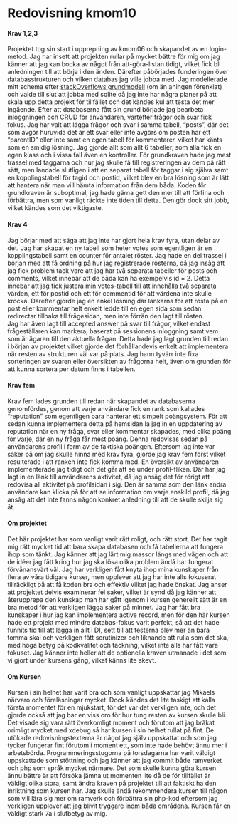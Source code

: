 ---
---
Redovisning kmom10
=========================

#### Krav 1,2,3
Projektet tog sin start i upprepning av kmom06 och skapandet av en login-metod. Jag har insett att projekten rullar på mycket bättre för mig om jag känner att jag kan bocka av något från att-göra-listan tidigt, vilket fick bli anledningen till att börja i den änden. Därefter påbörjades funderingen över databasstrukturen och vilken databas jag ville jobba med. Jag modellerade mitt schema efter [stackOverflows grundmodell](https://i.stack.imgur.com/AyIkW.png) (om än aningen förenklat) och valde till slut att jobba med sqlite då jag inte har några planer på att skala upp detta projekt för tillfället och det kändes kul att testa det mer ingående. Efter att databaserna fått sin grund började jag bearbeta inloggningen och CRUD för användaren, vartefter frågor och svar fick fokus. Jag har valt att lägga frågor och svar i samma tabell, “posts”, där det som avgör huruvida det är ett svar eller inte avgörs om posten har ett “parentID” eller inte samt en egen tabell för kommentarer, vilket har känts som en smidig lösning. Jag gjorde allt som allt 6 tabeller, som alla fick en egen klass och i vissa fall även en kontroller. För grundkraven hade jag mest trassel med taggarna och hur jag skulle få till registreringen av dem på rätt sätt, men landade slutligen i att en separat tabell för taggar i sig själva samt en kopplingstabell för tagid och postid, vilket blev en bra lösning som är lätt att hantera när man vill hämta information från dem båda. Koden för grundkraven är suboptimal, jag hade gärna gett den mer till att förfina och förbättra, men som vanligt räckte inte tiden till detta. Den gör dock sitt jobb, vilket kändes som det viktigaste.   

#### Krav 4  
Jag börjar med att säga att jag inte har gjort hela krav fyra, utan delar av det. Jag har skapat en ny tabell som heter votes som egentligen är en kopplingstabell samt en counter för antalet röster. Jag hade en del trassel i början med att få ordning på hur jag registrerade rösterna, då jag insåg att jag fick problem tack vare att jag har två separata tabeller för posts och comments, vilket innebär att de båda kan ha exempelvis id = 2. Detta innebar att jag fick justera min votes-tabell till att innehålla två separata värden, ett för postid och ett för commentid för att värdena inte skulle krocka. Därefter gjorde jag en enkel lösning där länkarna för att rösta på en post eller kommentar helt enkelt ledde till en egen sida som sedan redirectar tillbaka till frågesidan, men inte förrän den lagt till rösten.  
Jag har även lagt till accepted answer på svar till frågor, vilket endast frågeställaren kan markera, baserat på sessionens inloggning samt vem som är ägaren till den aktuella frågan. Detta hade jag lagt grunden till redan i början av projektet vilket gjorde det förhållandevis enkelt att implementera när resten av strukturen väl var på plats. Jag hann tyvärr inte fixa sorteringen av svaren eller översikten av frågorna helt, även om grunden för att kunna sortera per datum finns i tabellen.  

#### Krav fem  
Krav fem lades grunden till redan när skapandet av databaserna genomfördes, genom att varje användare fick en rank som kallades “reputation” som egentligen bara hanterar ett simpelt poängsystem. För att sedan kunna implementera detta på hemsidan la jag in en uppdatering av reputation när en ny fråga, svar eller kommentar skapades, med olika poäng för varje, där en ny fråga får mest poäng. Denna redovisas sedan på användarens profil i form av de faktiska poängen. Eftersom jag inte var säker på om jag skulle hinna med krav fyra, gjorde jag krav fem först vilket resulterade i att ranken inte fick komma med. En översikt av användaren implementerade jag tidigt och det går att se under profil-fliken. Där har jag lagt in en länk till användarens aktivitet, då jag ansåg det för rörigt att redovisa all aktivitet på profilsidan i sig. Den är samma som den länk andra användare kan klicka på för att se information om varje enskild profil, då jag ansåg att det inte fanns någon konkret anledning till att de skulle skilja sig åt.  

#### Om projektet  
Det här projektet har som vanligt varit rätt roligt, och rätt stort. Det har tagit mig rätt mycket tid att bara skapa databasen och få tabellerna att fungera ihop som tänkt. Jag känner att jag lärt mig massor längs med vägen och att de idéer jag fått kring hur jag ska lösa olika problem ändå har fungerat förvånansvärt väl. Jag har verkligen fått knyta ihop mina kunskaper från flera av våra tidigare kurser, men upplever att jag har inte alls fokuserat tillräckligt på att få koden bra och effektiv vilket jag hade önskat. Jag anser att projektet delvis examinerar fel saker, vilket är synd då jag känner att återupprepa den kunskap man har gått igenom i kursen generellt sätt är en bra metod för att verkligen lägga saker på minnet. Jag har fått bra kunskaper i hur jag kan implementera active record, men för den här kursen hade ett projekt med mindre databas-fokus varit perfekt, så att det hade funnits tid till att lägga in allt i DI, sett till att testerna blev mer än bara tomma skal och verkligen fått scrutinizer och liknande att rulla som det ska, med höga betyg på kodkvalitet och täckning, vilket inte alls har fått vara fokuset. Jag känner inte heller att de optionella kraven utmanade i det som vi gjort under kursens gång, vilket känns lite skevt.

#### Om Kursen  
Kursen i sin helhet har varit bra och som vanligt uppskattar jag Mikaels närvaro och föreläsningar mycket. Dock kändes det lite taskigt att kalla första momentet för en mjukstart, för det var det verkligen inte, och det gjorde också att jag bar en viss oro för hur tung resten av kursen skulle bli. Det visade sig vara rätt överkomligt moment och förutom att jag bråkat orimligt mycket med xdebug så har kursen i sin helhet rullat på fint. De utökade redovisningstexterna är något jag själv uppskattat och som jag tycker fungerar fint förutom i moment ett, som inte hade behövt ännu mer i arbetsbörda.   Programmeringsstugorna på torsdagarna har varit väldigt uppskattade som stöttning och jag känner att jag kommit både ramverket och php som språk mycket närmare. Det som skulle kunna göra kursen ännu bättre är att försöka jämna ut momenten lite då de för tillfället är väldigt olika stora, samt ändra kraven på projektet till att faktiskt ha den inriktning som kursen har. Jag skulle ändå rekommendera kursen till någon som vill lära sig mer om ramverk och förbättra sin php-kod eftersom jag verkligen upplever att jag blivit tryggare inom båda områdena. Kursen får en väldigt stark 7a i slutbetyg av mig.
